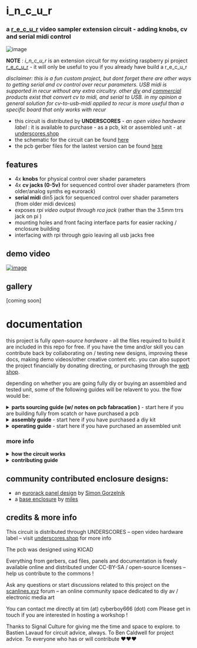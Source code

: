 # i_n_c_u_r

### a [r_e_c_u_r](https://github.com/cyberboy666/r_e_c_u_r) video sampler extension circuit - adding knobs, cv and serial midi control

![image](https://user-images.githubusercontent.com/12017938/151867823-2ffd7ad9-15bf-4f38-b4a9-118ac54efecb.png)

__NOTE__ : _i_n_c_u_r_ is an extension circuit for my existing raspberry pi project [r_e_c_u_r](https://github.com/cyberboy666/r_e_c_u_r) - it will only be useful to you if you already have build a r_e_c_u_r

_disclaimer: this is a fun custom project, but dont forget there are other ways to getting serial and cv control over recur parameters. USB midi is supported in recur without any extra circuitry. other [diy](https://aemodular.boards.net/thread/141/simple-cv-midi-converter-arduino) and [commercial](https://www.befaco.org/en/vcmc/) products exist that convert cv to midi, and serial to USB. in my opinion a general solution for cv-to-usb-midi applied to recur is more useful than a specific board that only works with recur_

- this circuit is distributed by __UNDERSCORES__ - _an open video hardware label_ : it is available to purchase - as a pcb, kit or assembled unit - at [underscores.shop](https://underscores.shop/i_n_c_u_r/)
- the schematic for the circuit can be found [here](/hardware/schematic.pdf)
- the pcb gerber files for the lastest version can be found [here](/hardware/i_n_c_u_r_latest.zip)

## features

- 4x __knobs__ for physical control over shader parameters
- 4x __cv jacks (0-5v)__ for sequenced control over shader parameters (from older/analog synths eg eurorack)
- __serial midi__ din5 jack for sequenced control over shader parameters (from older midi devices)
- exposes _rpi video output through rca jack_ (rather than the 3.5mm trrs jack on pi )
- mounting holes and front facing interface parts for easier racking / enclosure building
- interfacing with rpi through gpio leaving all usb jacks free

## demo video

[![image](https://user-images.githubusercontent.com/12017938/151878669-bfd9f65a-8660-4917-8029-e255410f0958.png)](https://www.youtube.com/watch?v=ah2HY1fuv8w&t=85s)


## gallery

[coming soon]

# documentation

this project is fully _open-source hardware_ - all the files required to build it are included in this repo for free. if you have the time and/or skill you can contribute back by collaborating on / testing new designs, improving these docs, making demo videos/other creative content etc. you can also support the project financially by donating directing, or purchasing through the [web shop](https://underscores.shop).

depending on whether you are going fully diy or buying an assembled and tested unit, some of the following guides will be relavent to you. the flow would be:

<details><summary><b>parts sourcing guide (w/ notes on pcb fabracation )</b> - start here if you are building fully from scatch or have purchased a pcb</summary>
  
# ordering parts

i try to source all the parts i can from either:
- [tayda](https://www.taydaelectronics.com/) ; cheaper for common parts like resistors etc, also good for mechanical parts like switches and buttons
- [mouser](https://www.mouser.de/) ; has lots more options, speciality video ic's, can sometimes cost more (free shipping on orders over 50euros)
- other ; ocationally there will be parts which will need to be sourced elsewhere - usaully either aliexpress, ebay or amazon etc...

take a look at the [full_bom](/hardware/bom/full_bom.csv) for this project to see where i am sourcing each part from

## import into tayda

- go to the [tayda quick order](https://www.taydaelectronics.com/quick-order/) and in bottom corner choose _add from file_
- select the file [tayda_bom.csv](../hardware/bom/tayda_bom.csv) in the BOM folder (you will have to download it first or clone this repo)
- after importing select _add to cart_
- __NOTE:__ the minimum value for resistors is 10, so you may need to modify these values to add to cart (or if they are already modified here you will need to see the  full_bom for actual part QTY) 

## import into mouser

- go to [mouser bom tool](https://nz.mouser.com/Bom/) and click _upload spreadsheet_
- select the file [mouser_bom.csv](../hardware/bom/mouser_bom.csv) in this folder (you will have to download it first or clone this repo), then _upload my spreadsheet_ and _next_
- ensure that __Mouser Part Number__ is selected in the dropdown above the first row, then _next_, _process_
- if everything looks correct can now put _add to basket_

# ordering pcbs

you can support this project by buying individual pcbs from the [shop](https://underscores.shop). if you would rather have pcbs fabricated from gerbers directly the file you need is [here](/hardware/i_n_c_u_r_latest.zip) 

- i get my pcbs fabricated from [jlcpcb](https://cart.jlcpcb.com/quote) - 5 is the minumum order per design
- upload the zip file with the `add gerber file` button
- the default settings are mostly fine - set the __PCB Qty__ and __PCB Color__ settings (you can check that the file looks correct with pcb veiwer)
- it may be best to combine orders with other pcbs you want to have fab'd since the shipping can cost more than the items - also orginising group buys is a good way to distribute the extra pcbs /costs 
  
i often use jlcpcb because they are reliable, cheap and give you an option of colours. remember though that the cheapest Chinese fab houses are not always the most ethical or environmently friendly - if you can afford it consider supporting local companies. 

  </details>
  
<details><summary><b>assembly guide</b> - start here if you have purchased a diy kit</summary>
  
# assembly guide

## interactive BOM for build guiding

follow this link to view the [interactive BOM](https://htmlpreview.github.io/?https://github.com/cyberboy666/i_n_c_u_r/blob/main/hardware/bom/ibom.html)

## general solder advices

- remember to heat pad first (2-3seconds), then add solder, then continue to heat (1-2seconds)

- Checkout the web-comic [soldering is easy](https://mightyohm.com/files/soldercomic/FullSolderComic_EN.pdf) for more soldering advice

## general order of assembly

- in general while assembling i start placing resistors and capacitors first. placing 5 - 10 components at a time and then flipping the board to solder them and trim the legs etc.
- next i would do diodes, transistors and ic's - taking care that these are placed in the right direction (using a ic socket can be useful)
- finally i place the interface parts - rca jacks, power jack, pots and switches - make sure these have lots of solder on for structural stablity

## slightly more specific assembly advice

start with the lowest to place components : resistors, diodes, ic's

next i would place the two headers since soldering from the top can be awkward with too many components - __NOTE these need to be placed upside down!__ ,:

- J8 needs the pins facing up from top of pcb so the screen can go ontop and raspberry pi can go underneath
- J6 also needs to soldered from the top so a jumper from the pi board can be run to bottom of circuit

finally place the pots and jacks.
  
### rca video-out

if you want RCA video out from the pi on this pcb a jumper needs to be run from J6 to the composite video out on the raspberry pi board. on pi0 this is a labelled pin, however on pi3 you will need to solder directly to the board. i used a header-cable, cut one side to be soldered. The pin on pi3 is marked as PP24.

[picture coming soon]
  
</details>
  
<details><summary><b>operating guide</b> - start here if you have purchased an assembled unit</summary>
  
# operating guide

- to enable the analog inputs ( knobs & cv ) go to `user_input` folder in r_e_c_u_r's `_SETTINGS_` tab and toggle `ANALOG_INPUT`
- to enable serial midi input go to `user_input` folder in r_e_c_u_r's `_SETTINGS_` tab and toggle `MIDI_INPUT` to _serial_
  
for more info on operating r_e_c_u_r see this [guide](https://github.com/cyberboy666/r_e_c_u_r/wiki/operate_docs)

</details>

### more info

<details><summary><b>how the circuit works</b></summary>
  

                                                                                                                             
</details>

<details><summary><b>contributing guide</b></summary>
  
if you would like to contribute back to these projects in some way but dont know how the best thing (for now) would be to reach out to me directly ( tim@cyberboy666.com or @cyberboy666 on scanlines forum) - i will be happy to help
  
</details>

## community contributed enclosure designs:

- an [eurorack panel design](enclosure/i_n_c_u_r%20_%20eurorack_panel.stl) by [Simon Gorzelnik](https://www.instagram.com/shimon.jpg/)
- a [base enclosure](enclosure/INCUR%20enclosure%20base.stl) by [miles](mailto:milesjohnsonwashere@gmail.com)

## credits & more info


This circuit is distributed through UNDERSCORES – open video hardware label – visit [underscores.shop](https://underscores.shop) for more info

The pcb was designed using KICAD

Everything from gerbers, cad files, panels and documentation is freely available online and distributed under CC-BY-SA / open-source licenses – help us contribute to the commons !

Ask any questions or start discussions related to this project on the [scanlines.xyz](https://scanlines.xyz) forum – an online community space dedicated to diy av / electronic media art

You can contact me directly at tim (at) cyberboy666 (dot) com 
Please get in touch if you are interested in hosting a workshop !


Thanks to Signal Culture for giving me the time and space to explore. to Bastien Lavaud for circuit advice, always. To Ben Caldwell for project advice. To everyone who has or will contribute ♥♥♥

